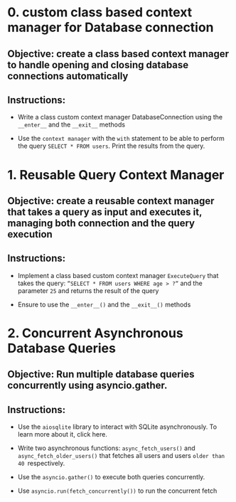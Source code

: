 # 0. custom class based context manager for Database connection

## Objective: create a class based context manager to handle opening and closing database connections automatically

## Instructions:

- Write a class custom context manager DatabaseConnection using the `__enter__` and the `__exit__` methods

- Use the `context manager` with the `with` statement to be able to perform the query `SELECT * FROM users`. Print the results from the query.

# 1. Reusable Query Context Manager

## Objective: create a reusable context manager that takes a query as input and executes it, managing both connection and the query execution

## Instructions:

- Implement a class based custom context manager `ExecuteQuery` that takes the query: `”SELECT * FROM users WHERE age > ?”` and the parameter `25` and returns the result of the query

- Ensure to use the `__enter__()` and the `__exit__()` methods


# 2. Concurrent Asynchronous Database Queries

## Objective: Run multiple database queries concurrently using asyncio.gather.

## Instructions:

- Use the `aiosqlite` library to interact with SQLite asynchronously. To learn more about it, click <href src="">here</href>.

- Write two asynchronous functions: `async_fetch_users()` and `async_fetch_older_users()` that fetches all users and users `older than 40 `respectively.

- Use the `asyncio.gather()` to execute both queries concurrently.

- Use `asyncio.run(fetch_concurrently())` to run the concurrent fetch